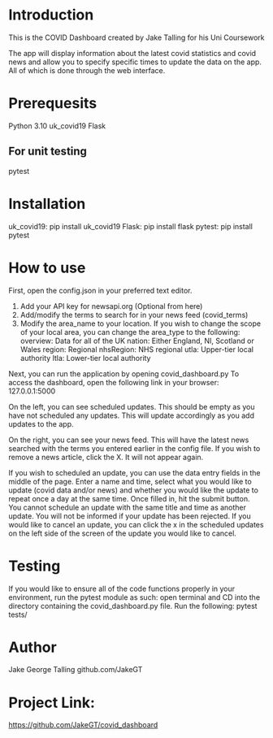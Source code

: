 # Introduction
This is the COVID Dashboard created by Jake Talling for his Uni Coursework

The app will display information about the latest covid statistics and covid news and allow you to specify specific times to update the data on the app. All of which is done through the web interface.

# Prerequesits
Python 3.10
uk_covid19
Flask
## For unit testing
pytest

# Installation
uk_covid19: pip install uk_covid19
Flask: pip install flask
pytest: pip install pytest

# How to use

First, open the config.json in your preferred text editor.
1. Add your API key for newsapi.org
(Optional from here)
2. Add/modify the terms to search for in your news feed (covid_terms)
3. Modify the area_name to your location. If you wish to change the scope of your local area, you can change the area_type to the following:
overview: Data for all of the UK
nation: Either England, NI, Scotland or Wales
region: Regional
nhsRegion: NHS regional
utla: Upper-tier local authority
ltla: Lower-tier local authority

Next, you can run the application by opening covid_dashboard.py
To access the dashboard, open the following link in your browser: 127.0.0.1:5000

On the left, you can see scheduled updates. This should be empty as you have not scheduled any updates. This will update accordingly as you add updates to the app.

On the right, you can see your news feed. This will have the latest news searched with the terms you entered earlier in the config file. If you wish to remove a news article, click the X. It will not appear again.

If you wish to scheduled an update, you can use the data entry fields in the middle of the page. Enter a name and time, select what you would like to update (covid data and/or news) and whether you would like the update to repeat once a day at the same time. Once filled in, hit the submit button.
You cannot schedule an update with the same title and time as another update. You will not be informed if your update has been rejected.
If you would like to cancel an update, you can click the x in the scheduled updates on the left side of the screen of the update you would like to cancel.

# Testing
If you would like to ensure all of the code functions properly in your environment, run the pytest module as such: open terminal and CD into the directory containing the covid_dashboard.py file. Run the following:
pytest tests/

# Author
Jake George Talling
github.com/JakeGT

# Project Link:
https://github.com/JakeGT/covid_dashboard